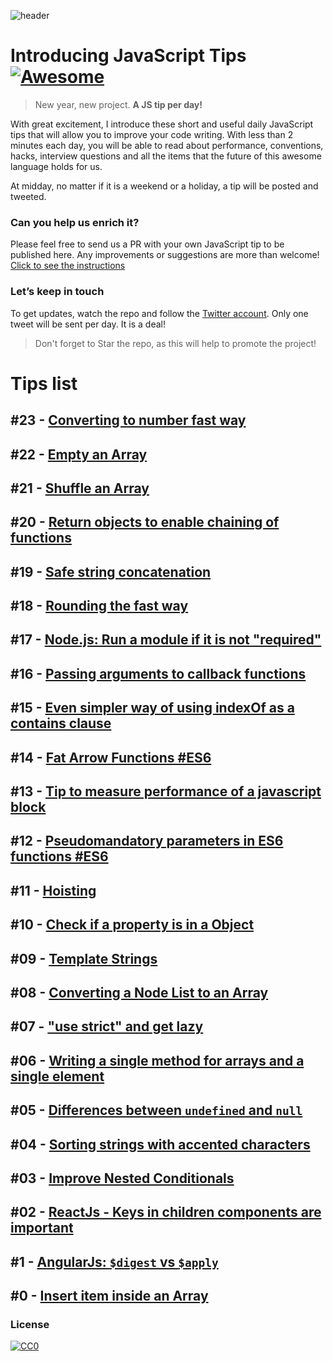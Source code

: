 ![header](https://raw.githubusercontent.com/loverajoel/jstips/master/resources/jstips-header-blog.gif)

# Introducing JavaScript Tips [![Awesome](https://cdn.rawgit.com/sindresorhus/awesome/d7305f38d29fed78fa85652e3a63e154dd8e8829/media/badge.svg)](https://github.com/sindresorhus/awesome)
> New year, new project. **A JS tip per day!**

With great excitement, I introduce these short and useful daily JavaScript tips that will allow you to improve your code writing. With less than 2 minutes each day, you will be able to read about performance, conventions, hacks, interview questions and all the items that the future of this awesome language holds for us.

At midday, no matter if it is a weekend or a holiday, a tip will be posted and tweeted.

### Can you help us enrich it?
Please feel free to send us a PR with your own JavaScript tip to be published here.
Any improvements or suggestions are more than welcome!
[Click to see the instructions](https://github.com/loverajoel/jstips/blob/master/CONTRIBUTING.md)

### Let’s keep in touch
To get updates, watch the repo and follow the [Twitter account](https://twitter.com/tips_js). Only one tweet will be sent per day. It is a deal!
> Don't forget to Star the repo, as this will help to promote the project!

# Tips list

## #23 - [Converting to number fast way](https://github.com/loverajoel/jstips/blob/gh-pages/_posts/en/2015-01-23-converting-to-number-fast-way.md)

## #22 - [Empty an Array](https://github.com/loverajoel/jstips/blob/gh-pages/_posts/en/2015-01-22-two-ways-to-empty-an-array.md)

## #21 - [Shuffle an Array](https://github.com/loverajoel/jstips/blob/gh-pages/_posts/en/2015-01-21-shuffle-an-array.md)

## #20 - [Return objects to enable chaining of functions](https://github.com/loverajoel/jstips/blob/gh-pages/_posts/en/2015-01-20-return-objects-to-enable-chaining-of-functions.md)

## #19 - [Safe string concatenation](https://github.com/loverajoel/jstips/blob/gh-pages/_posts/en/2015-01-19-safe-string-concatenation.md)

## #18 - [Rounding the fast way](https://github.com/loverajoel/jstips/blob/gh-pages/_posts/en/2015-01-18-rounding-the-fast-way.md)

## #17 - [Node.js: Run a module if it is not "required"](https://github.com/loverajoel/jstips/blob/gh-pages/_posts/en/2015-01-17-nodejs-run-a-module-if-it-is-not-required.md)

## #16 - [Passing arguments to callback functions](https://github.com/loverajoel/jstips/blob/gh-pages/_posts/en/2015-01-16-passing-arguments-to-callback-functions.md)

## #15 - [Even simpler way of using indexOf as a contains clause](https://github.com/loverajoel/jstips/blob/gh-pages/_posts/en/2015-01-15-even-simpler-way-of-using-indexof-as-a-contains-clause.md)

## #14 - [Fat Arrow Functions #ES6](https://github.com/loverajoel/jstips/blob/gh-pages/_posts/en/2015-01-14-fat-arrow-functions.md)

## #13 - [Tip to measure performance of a javascript block](https://github.com/loverajoel/jstips/blob/gh-pages/_posts/en/2015-01-13-tip-to-measure-performance-of-a-javascript-block.md)

## #12 - [Pseudomandatory parameters in ES6 functions #ES6](https://github.com/loverajoel/jstips/blob/gh-pages/_posts/en/2015-01-12-pseudomandatory-parameters-in-es6-functions.md)

## #11 - [Hoisting](https://github.com/loverajoel/jstips/blob/gh-pages/_posts/en/2015-01-11-hoisting.md)

## #10 - [Check if a property is in a Object](https://github.com/loverajoel/jstips/blob/gh-pages/_posts/en/2015-01-10-check-if-a-property-is-in-a-object.md)

## #09 - [Template Strings](https://github.com/loverajoel/jstips/blob/gh-pages/_posts/en/2015-01-09-template-strings.md)

## #08 - [Converting a Node List to an Array](https://github.com/loverajoel/jstips/blob/gh-pages/_posts/en/2015-01-08-converting-a-node-list-to-an-array.md)

## #07 - ["use strict" and get lazy](https://github.com/loverajoel/jstips/blob/gh-pages/_posts/en/2015-01-07-use-strict-and-get-lazy.md)

## #06 - [Writing a single method for arrays and a single element](https://github.com/loverajoel/jstips/blob/gh-pages/_posts/en/2015-01-06-writing-a-single-method-for-arrays-and-a-single-element.md)

## #05 - [Differences between `undefined` and `null`](https://github.com/loverajoel/jstips/blob/gh-pages/_posts/en/2015-01-05-differences-between-undefined-and-null.md)

## #04 - [Sorting strings with accented characters](https://github.com/loverajoel/jstips/blob/gh-pages/_posts/en/2015-01-04-sorting-strings-with-accented-characters.md)

## #03 - [Improve Nested Conditionals](https://github.com/loverajoel/jstips/blob/gh-pages/_posts/en/2015-01-03-keys-in-children-components-are-important.md)

## #02 - [ReactJs - Keys in children components are important](https://github.com/loverajoel/jstips/blob/gh-pages/_posts/en/2015-01-02-angularjs-digest-vs-apply.md)

## #1 - [AngularJs: `$digest` vs `$apply`](https://github.com/loverajoel/jstips/blob/gh-pages/_posts/en/2015-01-01-insert-item-inside-an-array.md)

## #0 - [Insert item inside an Array]()

### License
[![CC0](http://i.creativecommons.org/p/zero/1.0/88x31.png)](http://creativecommons.org/publicdomain/zero/1.0/)

